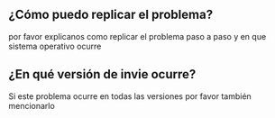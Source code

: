 ## ¿Cómo puedo replicar el problema?
por favor explicanos como replicar el problema paso a paso y en que sistema operativo ocurre
## ¿En qué versión de invie ocurre?
Si este problema ocurre en todas las versiones por favor también mencionarlo
